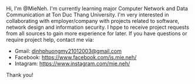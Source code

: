Hi, I'm @MieNeh. 
I'm currently learning major Computer Network and Data Communication at Ton Duc Thang University. 
I'm very interested in collaborating with employer/company with projects related to software, network design and information security.
I hppe to receive project requests from all sources to gain more experience for later. 
If you have questions or require project help, contact me via:
- Gmail: dinhphuongmy21012003@gmail.com
- Facebook: https://www.facebook.com/is.mie.neh/
- Intagram: https://www.instagram.com/mie.neh/

Thank you!
